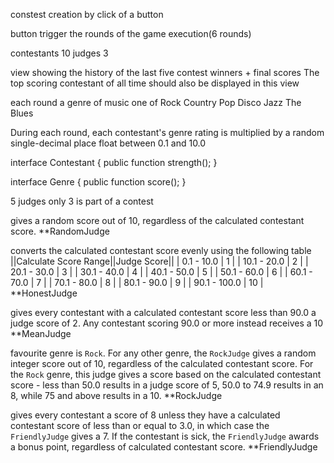 constest creation by click of a button


button trigger the rounds of the game execution(6 rounds)


contestants 10
judges 3



view showing the history of the last five contest winners + final scores
The top scoring contestant of all time should also be displayed in this view

each round a genre of music
one of
Rock
Country
Pop
Disco
Jazz
The Blues


 During each round, each contestant's genre rating is
 multiplied by a random single-decimal place float between 0.1 and 10.0


interface Contestant {
     public function strength();
}


interface Genre {
    public function score();
}


5 judges only 3 is part of a contest

gives a random score out of 10, regardless of the calculated contestant score.
**RandomJudge

converts the calculated contestant score evenly using the following table
||Calculate Score Range||Judge Score||
|     0.1 - 10.0        |      1     |
|    10.1 - 20.0        |      2     |
|    20.1 - 30.0        |      3     |
|    30.1 - 40.0        |      4     |
|    40.1 - 50.0        |      5     |
|    50.1 - 60.0        |      6     |
|    60.1 - 70.0        |      7     |
|    70.1 - 80.0        |      8     |
|    80.1 - 90.0        |      9     |
|    90.1 - 100.0       |     10     |
**HonestJudge

gives every contestant with a calculated contestant score less than 90.0
a judge score of 2. Any contestant scoring 90.0 or more instead receives a 10
**MeanJudge


favourite genre is `Rock`. For any other genre, the `RockJudge` gives a random integer score out of 10,
regardless of the calculated contestant score. For the `Rock` genre,
this judge gives a score based on the calculated contestant score - less than 50.0
results in a judge score of 5, 50.0 to 74.9 results in an 8, while 75 and above results in a 10.
**RockJudge

gives every contestant a score of 8 unless they have a calculated contestant score of less than or equal to 3.0,
in which case the `FriendlyJudge` gives a 7. If the contestant is sick,
the `FriendlyJudge` awards a bonus point, regardless of calculated contestant score.
**FriendlyJudge
